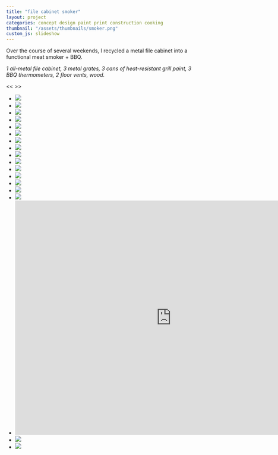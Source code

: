 ```yaml
---
title: "file cabinet smoker"
layout: project
categories: concept design paint print construction cooking
thumbnail: "/assets/thumbnails/smoker.png"
custom_js: slideshow
---
```


Over the course of several weekends, I recycled a metal file cabinet into a functional meat smoker + BBQ.

_1 all-metal file cabinet, 3 metal grates, 3 cans of heat-resistant grill paint, 3 BBQ thermometers, 2 floor vents, wood._

<div class="slideshow">
  <span class="button prevButton"> << </span>
  <span class="button nextButton"> >> </span>
  <ul>
    <li><img src="{{ site.url }}/assets/smoker/first.png" ></li>
    <li><img src="{{ site.url }}/assets/smoker/grates.png" ></li>
    <li><img src="{{ site.url }}/assets/smoker/constructed.png" ></li>
    <li><img src="{{ site.url }}/assets/smoker/drawers.png" ></li>
    <li><img src="{{ site.url }}/assets/smoker/fire.png" ></li>
    <li><img src="{{ site.url }}/assets/smoker/smoke-small.png" ></li>
    <li><img src="{{ site.url }}/assets/smoker/therm.png" ></li>
    <li><img src="{{ site.url }}/assets/smoker/smoke-large.png" ></li>
    <li><img src="{{ site.url }}/assets/smoker/paint.png" ></li>
    <li><img src="{{ site.url }}/assets/smoker/painted.png" ></li>
    <li><img src="{{ site.url }}/assets/smoker/pepper1.png" ></li>
    <li><img src="{{ site.url }}/assets/smoker/meat1.png" ></li>
    <li><img src="{{ site.url }}/assets/smoker/fire-back.png" ></li>
    <li><img src="{{ site.url }}/assets/smoker/pepper2.png" ></li>
    <li><img src="{{ site.url }}/assets/smoker/meat2.png" ></li>
    <li><iframe width="840" height="630" src="https://www.youtube.com/embed/JdYlvx5l3zI" frameborder="0" allowfullscreen></iframe></li>
    <li><img src="{{ site.url }}/assets/smoker/top-final.png" ></li>
    <li><img src="{{ site.url }}/assets/smoker/final.png" ></li>
  </ul>
</div>
